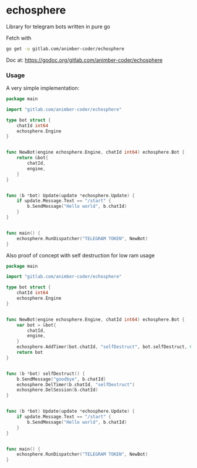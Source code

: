 # echosphere

Library for telegram bots written in pure go

Fetch with
```bash
go get -u gitlab.com/animber-coder/echosphere
```

Doc at:
https://godoc.org/gitlab.com/animber-coder/echosphere

### Usage

A very simple implementation:

```go
package main

import "gitlab.com/animber-coder/echosphere"

type bot struct {
	chatId int64
	echosphere.Engine
}


func NewBot(engine echosphere.Engine, chatId int64) echosphere.Bot {
	return &bot{
		chatId,
		engine,
	}
}


func (b *bot) Update(update *echosphere.Update) {
    if update.Message.Text == "/start" {
        b.SendMessage("Hello world", b.chatId)
    }
}


func main() {
	echosphere.RunDispatcher("TELEGRAM TOKEN", NewBot)
}
```


Also proof of concept with self destruction for low ram usage

```go
package main

import "gitlab.com/animber-coder/echosphere"

type bot struct {
    chatId int64
    echosphere.Engine
}


func NewBot(engine echosphere.Engine, chatId int64) echosphere.Bot {
    var bot = &bot{
        chatId,
        engine,
    }
    echosphere.AddTimer(bot.chatId, "selfDestruct", bot.selfDestruct, 60)
    return bot
}


func (b *bot) selfDestruct() {
    b.SendMessage("goodbye", b.chatId)
    echosphere.DelTimer(b.chatId, "selfDestruct")
    echosphere.DelSession(b.chatId)
}


func (b *bot) Update(update *echosphere.Update) {
    if update.Message.Text == "/start" {
        b.SendMessage("Hello world", b.chatId)
    }
}


func main() {
    echosphere.RunDispatcher("TELEGRAM TOKEN", NewBot)
}
```


